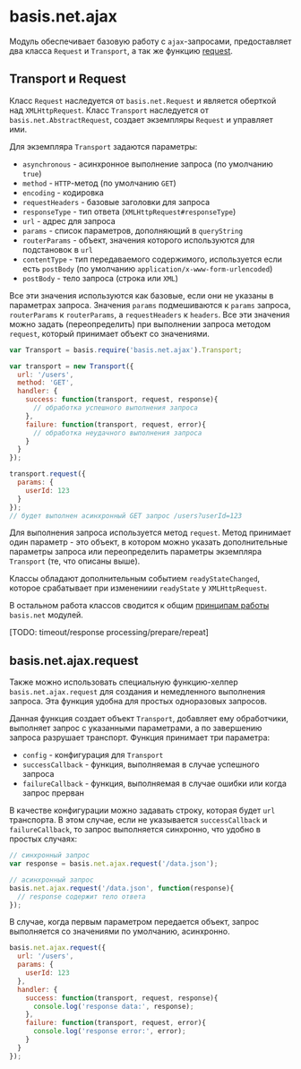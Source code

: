 # basis.net.ajax

Модуль обеспечивает базовую работу с `ajax`-запросами, предоставляет два класса `Request` и `Transport`, а так же функцию [request](#basisnetajaxrequest).

## Transport и Request

Класс `Request` наследуется от `basis.net.Request` и является оберткой над `XMLHttpRequest`. Класс `Transport` наследуется от `basis.net.AbstractRequest`, создает экземпляры `Request` и управляет ими.

Для экземпляра `Transport` задаются параметры:

  - `asynchronous` - асинхронное выполнение запроса (по умолчанию `true`)
  - `method` - `HTTP`-метод (по умолчанию `GET`)
  - `encoding` - кодировка
  - `requestHeaders` - базовые заголовки для запроса
  - `responseType` - тип ответа (`XMLHttpRequest#responseType`)
  - `url` - адрес для запроса
  - `params` - список параметров, дополняющий в `queryString`
  - `routerParams` - объект, значения которого используются для подстановок в `url`
  - `contentType` - тип передаваемого содержимого, используется если есть `postBody` (по умолчанию `application/x-www-form-urlencoded`)
  - `postBody` - тело запроса (строка или `XML`)

Все эти значения используются как базовые, если они не указаны в параметрах запроса. Значения `params` подмешиваются к `params` запроса, `routerParams` к `routerParams`, а `requestHeaders` к `headers`. Все эти значения можно задать (переопределить) при выполнении запроса методом `request`, который принимает объект со значениями.

```js
var Transport = basis.require('basis.net.ajax').Transport;

var transport = new Transport({
  url: '/users',
  method: 'GET',
  handler: {
    success: function(transport, request, response){
      // обработка успешного выполнения запроса
    },
    failure: function(transport, request, error){
      // обработка неудачного выполнения запроса
    }
  }
});

transport.request({
  params: {
    userId: 123
  }
});
// будет выполнен асинхронный GET запрос /users?userId=123
```

Для выполнения запроса используется метод `request`. Метод принимает один параметр - это объект, в котором можно указать дополнительные параметры запроса или переопределить параметры экземпляра `Transport` (те, что описаны выше).

Классы обладают дополнительным событием `readyStateChanged`, которое срабатывает при изменениии `readyState` у `XMLHttpRequest`.

В остальном работа классов сводится к общим [принципам работы](basis.net.md#%D0%9E%D1%81%D0%BD%D0%BE%D0%B2%D0%BD%D1%8B%D0%B5-%D0%BF%D1%80%D0%B8%D0%BD%D1%86%D0%B8%D0%BF%D1%8B-%D1%80%D0%B0%D0%B1%D0%BE%D1%82%D1%8B) `basis.net` модулей.

[TODO: timeout/response processing/prepare/repeat]

## basis.net.ajax.request

Также можно использовать специальную функцию-хелпер `basis.net.ajax.request` для создания и немедленного выполнения запроса. Эта функция удобна для простых одноразовых запросов.

Данная функция создает объект `Transport`, добавляет ему обработчики, выполняет запрос с указанными параметрами, а по завершению запроса разрушает транспорт. Функция принимает три параметра:

- `config` - конфигурация для `Transport`
- `successCallback` - функция, выполняемая в случае успешного запроса
- `failureCallback` - функция, выполняемая в случае ошибки или когда запрос прерван

В качестве конфигурации можно задавать строку, которая будет `url` транспорта. В этом случае, если не указывается `successCallback` и `failureCallback`, то запрос выполняется синхронно, что удобно в простых случаях:

```js
// синхронный запрос
var response = basis.net.ajax.request('/data.json');

// асинхронный запрос
basis.net.ajax.request('/data.json', function(response){
  // response содержит тело ответа
});
```

В случае, когда первым параметром передается объект, запрос выполняется со значениями по умолчанию, асинхронно.

```js
basis.net.ajax.request({
  url: '/users',
  params: {
    userId: 123
  },
  handler: {
    success: function(transport, request, response){
      console.log('response data:', response);
    },
    failure: function(transport, request, error){
      console.log('response error:', error);
    }
  }
});
```

